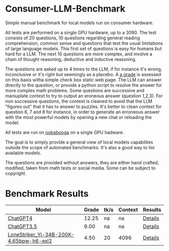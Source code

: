 # Consumer-LLM-Benchmark
Simple manual benchmark for local models run on consumer hardware.

All tests are performed on a single GPU hardware, up to a 3090. The test consists of 20 questions, 10 questions regarding general reading comprehension, common sense and questions that test the usual limitations of large language models. This first set of questions is easy for humans but hard for a LLM. The next 10 questions are more complex, and involve a chain of thought reasoning, deductive and inductive reasoning.

The questions are asked up to 4 times to the LLM, if for instance it's wrong, inconclusive or it's right but seemingly as a placebo. A [a grade](https://emrd95.github.io/Consumer-LLM-Benchmark/) is assessed on this basis witha simple check box static web page. The LLM can answer directly to the question, or provide a python script to resolve the answer for more complex math problems. Some questions are successive and maniuplate context to try to output an eroneous answer (question 1,2,3). For non successive questions, the context is cleaned to avoid that the LLM "figures out" that it has to answer to puzzles. It's better to clean context for question 6, 7 and 8 for instance, in order to generate an erroneous answer with the most powerful models by opening a new chat or reloading the model.

All tests are run on [oobabooga](https://github.com/oobabooga/text-generation-webui) on a single GPU hadware.

The goal is to simply provide a general view of local models capabilites outside the scope of automated benchmarks. It's also a good way to list available models.

The questions are provided without answers, they are either hand crafted, modified, taken from math tests or social media. Some can be subject to copyright.

# Benchmark Results

| Model | Grade | tk/s | Context | Results |
|----------|----------|----------|----------|----------|
| [ChatGPT4](https://chat.openai.com/) | 12.25 | na | na | [Details](https://github.com/EMRD95/Consumer-LLM-Benchmark/blob/main/grades/ChatGPT4grades-11-26-2023.json) |
| [ChatGPT3.5](https://chat.openai.com/) | 9.00 | na | na | [Details](https://github.com/EMRD95/Consumer-LLM-Benchmark/blob/main/grades/ChatGPT3.5grades-11-26-2023.json) |
| [LoneStriker_Yi-34B-200K-4.65bpw-h6-exl2](https://huggingface.co/LoneStriker/Yi-34B-200K-4.65bpw-h6-exl2) | 4.50 | 20 | 4096 | [Details](https://github.com/EMRD95/Consumer-LLM-Benchmark/blob/main/grades/LoneStriker_Yi-34B-200K-4.65bpw-h6-exl2grades-11-26-2023.json) |
